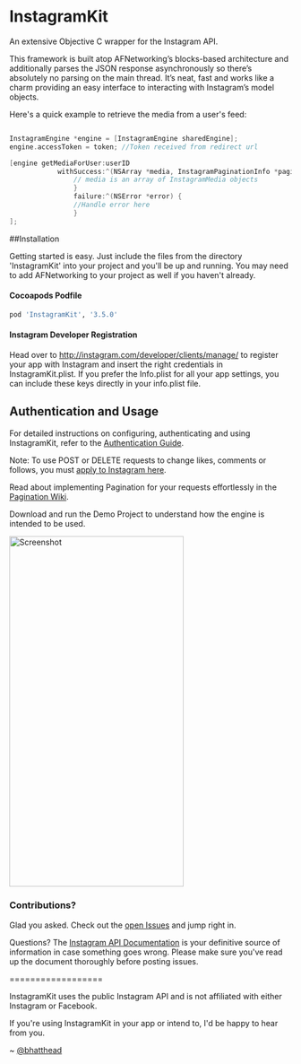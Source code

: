 InstagramKit
==================

An extensive Objective C wrapper for the Instagram API.

This framework is built atop AFNetworking’s blocks-based architecture and additionally parses the JSON response asynchronously so there’s absolutely no parsing on the main thread.
It’s neat, fast and works like a charm providing an easy interface to interacting with Instagram’s model objects.

Here's a quick example to retrieve the media from a user's feed:

```Objective-C

InstagramEngine *engine = [InstagramEngine sharedEngine];
engine.accessToken = token; //Token received from redirect url

[engine getMediaForUser:userID 
            withSuccess:^(NSArray *media, InstagramPaginationInfo *paginationInfo) {
                // media is an array of InstagramMedia objects 
                } 
                failure:^(NSError *error) {
                //Handle error here
                }
];
```

##Installation

Getting started is easy. Just include the files from the directory 'InstagramKit' into your project and you'll be up and running. You may need to add AFNetworking to your project as well if you haven't already.

#### Cocoapods Podfile
```ruby
pod 'InstagramKit', '3.5.0'
```
#### Instagram Developer Registration
Head over to http://instagram.com/developer/clients/manage/ to register your app with Instagram and insert the right credentials in InstagramKit.plist.
If you prefer the Info.plist for all your app settings, you can include these keys directly in your info.plist file.

## Authentication and Usage

For detailed instructions on configuring, authenticating and using InstagramKit, refer to the [Authentication Guide](https://github.com/shyambhat/InstagramKit/wiki/Authentication-and-Usage).

Note: To use POST or DELETE requests to change likes, comments or follows, you must [apply to Instagram here](https://www.facebook.com/help/instagram/contact/185819881608116#).

Read about implementing Pagination for your requests effortlessly in the [Pagination Wiki](https://github.com/shyambhat/InstagramKit/wiki/Pagination).

Download and run the Demo Project to understand how the engine is intended to be used.

<img src='https://raw.githubusercontent.com/shyambhat/InstagramKit/master/InstagramKitDemo/Instagramkit_demo.png' alt='Screenshot' width=310.5 height=625.5 />


### Contributions?

Glad you asked. Check out the [open Issues](https://github.com/shyambhat/InstagramKit/issues?state=open) and jump right in.


Questions?
The [Instagram API Documentation](http://instagram.com/developer/endpoints/) is your definitive source of information in case something goes wrong. Please make sure you've read up the document thoroughly before posting issues.

==================


InstagramKit uses the public Instagram API and is not affiliated with either Instagram or Facebook.

If you're using InstagramKit in your app or intend to, I'd be happy to hear from you.

~ [@bhatthead](https://twitter.com/bhatthead)
